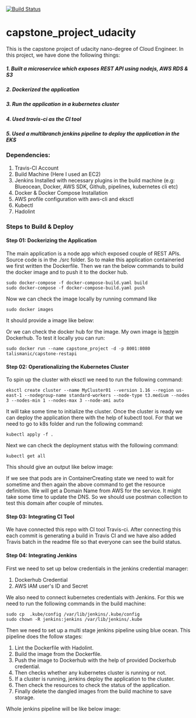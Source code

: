[![Build Status](https://travis-ci.com/Talismanic/capstone_project_udacity.svg?branch=master)](https://travis-ci.com/Talismanic/capstone_project_udacity)
# capstone_project_udacity
This is the capstone project of udacity nano-degree of Cloud Engineer. In this project, we have done the following things:

##### 1. Built a microservice which exposes REST API using nodejs, AWS RDS & S3
##### 2. Dockerized the application
##### 3. Run the application in a kubernetes cluster
##### 4. Used travis-ci as the CI tool
##### 5. Used a multibranch jenkins pipeline to deploy the application in the EKS


### Dependencies:

1. Travis-CI Account
2. Build Machine (Here I used an EC2)
3. Jenkins Installed with necessary plugins in the build machine (e.g: Blueocean, Docker, AWS SDK, Github, pipelines, kubernetes cli etc)
4. Docker & Docker Compose Installation
5. AWS profile configuration with aws-cli and eksctl
6. Kubectl
7. Hadolint

### Steps to Build & Deploy 

#### Step 01: Dockerizing the Application
The main application is a node app which exposed couple of REST APIs. Source code is in the ./src folder. So to make this application containeried we first written the Dockerfile. Then we ran the below commands to build the docker image and to push it to the docker hub.
```
sudo docker-compose -f docker-compose-build.yaml build
sudo docker-compose -f docker-compose-build.yaml push
```
Now we can check the image locally by running command like
```
sudo docker images
```
It should provide a image like below:

Or we can check the docker hub for the image. My own image is [here](https://hub.docker.com/r/talismanic/capstone-restapi)in Dockerhub.
To test it locally you can run:
```
sudo docker run --name capstone_project -d -p 8001:8080 talismanic/capstone-restapi
```
#### Step 02: Operationalizing the Kubernetes Cluster
To spin up the cluster with eksctl we need to run the following command:
```
eksctl create cluster --name MyCluster01 --version 1.16 --region us-east-1 --nodegroup-name standard-workers --node-type t3.medium --nodes 3 --nodes-min 1 --nodes-max 3 --node-ami auto
```
It will take some time to initialize the cluster. Once the cluster is ready we can deploy the application there with the help of kubectl tool. For that we need to go to k8s folder and run the following command:
```
kubectl apply -f .
```
Next we can check the deployment status with the following command:
```
kubectl get all
```
This should give an output like below image:

If we see that pods are in ContainerCreating state we need to wait for sometime and then again the above command to get the resource definition. We will get a Domain Name from AWS for the service. It might take some time to update the DNS. So we should use postman collection to test this domain after couple of minutes.

#### Step 03: Integrating CI Tool
We have connected this repo with CI tool Travis-ci. After connecting this each commit is generating a build in Travis CI and we have also added Travis batch in the readme file so that everyone can see the build status.

#### Step 04: Integrating Jenkins
First we need to set up below credentials in the jenkins credential manager:
1. Dockerhub Credential
2. AWS IAM user's ID and Secret

We also need to connect kubernetes credentials with Jenkins. For this we need to run the following commands in the build machine:
```
sudo cp  .kube/config /var/lib/jenkins/.kube/config
sudo chown -R jenkins:jenkins /var/lib/jenkins/.kube
```

Then we need to set up a multi stage jenkins pipeline using blue ocean. This pipeline does the follow stages:
1. Lint the Dockerfile with Hadolint.
2. Build the image from the Dockerfile.
3. Push the image to Dockerhub with the help of provided Dockerhub credential.
4. Then checks whether any kubernetes cluster is running or not.
5. If a cluster is running, jenkins deploy the application to the cluster.
6. Then check the resources to check the status of the application.
7. Finally delete the dangled images from the build machine to save storage.

Whole jenkins pipeline will be like below image:

